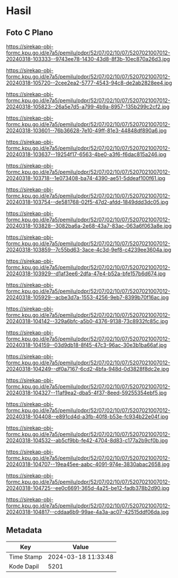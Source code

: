 # Hasil

## Foto C Plano

https://sirekap-obj-formc.kpu.go.id/e7a5/pemilu/pdpr/52/07/02/10/07/5207021007012-20240318-103333--9743ee78-1430-43d8-8f3b-10ec870a26d3.jpg

https://sirekap-obj-formc.kpu.go.id/e7a5/pemilu/pdpr/52/07/02/10/07/5207021007012-20240318-105720--2cee2ea2-5777-4543-94c8-de2ab2828ee4.jpg

https://sirekap-obj-formc.kpu.go.id/e7a5/pemilu/pdpr/52/07/02/10/07/5207021007012-20240318-105823--26a5e7d5-a799-4b9a-8957-135b299c2cf2.jpg

https://sirekap-obj-formc.kpu.go.id/e7a5/pemilu/pdpr/52/07/02/10/07/5207021007012-20240318-103601--76b36628-7e10-49ff-81e3-44848df890a6.jpg

https://sirekap-obj-formc.kpu.go.id/e7a5/pemilu/pdpr/52/07/02/10/07/5207021007012-20240318-103637--19254f17-6563-4be0-a3f6-f6dac815a246.jpg

https://sirekap-obj-formc.kpu.go.id/e7a5/pemilu/pdpr/52/07/02/10/07/5207021007012-20240318-103718--1e073408-ba74-4390-ae51-5ddeaf100f61.jpg

https://sirekap-obj-formc.kpu.go.id/e7a5/pemilu/pdpr/52/07/02/10/07/5207021007012-20240318-103754--de581768-02f5-47d2-afdd-1849ddd3dc05.jpg

https://sirekap-obj-formc.kpu.go.id/e7a5/pemilu/pdpr/52/07/02/10/07/5207021007012-20240318-103828--3082ba6a-2e68-43a7-83ac-063a6f063a8e.jpg

https://sirekap-obj-formc.kpu.go.id/e7a5/pemilu/pdpr/52/07/02/10/07/5207021007012-20240318-103859--7c55bd63-3ace-4c3d-9ef8-c4239ee3604a.jpg

https://sirekap-obj-formc.kpu.go.id/e7a5/pemilu/pdpr/52/07/02/10/07/5207021007012-20240318-103929--d1af3ee6-2dfa-47e4-b52a-bfe157b6d674.jpg

https://sirekap-obj-formc.kpu.go.id/e7a5/pemilu/pdpr/52/07/02/10/07/5207021007012-20240318-105929--acbe3d7a-1553-4256-9eb7-8399b70f16ac.jpg

https://sirekap-obj-formc.kpu.go.id/e7a5/pemilu/pdpr/52/07/02/10/07/5207021007012-20240318-104142--329a6bfc-a5b0-4376-9138-73c8932fc85c.jpg

https://sirekap-obj-formc.kpu.go.id/e7a5/pemilu/pdpr/52/07/02/10/07/5207021007012-20240318-104159--03d9db18-8f45-47c3-96ac-30e3b1ba66af.jpg

https://sirekap-obj-formc.kpu.go.id/e7a5/pemilu/pdpr/52/07/02/10/07/5207021007012-20240318-104249--df0a7167-6cd2-4bfa-948d-0d3828f8dc2e.jpg

https://sirekap-obj-formc.kpu.go.id/e7a5/pemilu/pdpr/52/07/02/10/07/5207021007012-20240318-104327--11af9ea2-dba5-4f37-8eed-59255354ebf5.jpg

https://sirekap-obj-formc.kpu.go.id/e7a5/pemilu/pdpr/52/07/02/10/07/5207021007012-20240318-104408--e891cd4d-a3fb-40f8-b53e-fc934b22e04f.jpg

https://sirekap-obj-formc.kpu.go.id/e7a5/pemilu/pdpr/52/07/02/10/07/5207021007012-20240318-104532--ab5cf9bb-fe42-4704-8d83-c177a2b9cf0b.jpg

https://sirekap-obj-formc.kpu.go.id/e7a5/pemilu/pdpr/52/07/02/10/07/5207021007012-20240318-104707--19ea45ee-aabc-4091-974e-3830abac2658.jpg

https://sirekap-obj-formc.kpu.go.id/e7a5/pemilu/pdpr/52/07/02/10/07/5207021007012-20240318-104725--ee0c6691-365d-4a25-be12-fadb378b2d90.jpg

https://sirekap-obj-formc.kpu.go.id/e7a5/pemilu/pdpr/52/07/02/10/07/5207021007012-20240318-104817--cddaa6b9-99ae-4a3a-ac07-42515ddf06da.jpg


## Metadata

| Key        | Value               |
| ---------- | ------------------- |
| Time Stamp | 2024-03-18 11:33:48 |
| Kode Dapil | 5201                |



